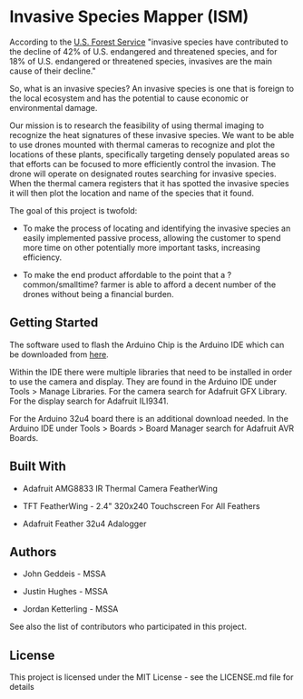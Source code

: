 # Invasive Species Mapper (ISM)

According to the [U.S. Forest Service][1] "invasive species have contributed to the decline of 42% of U.S. endangered and threatened species, and for 18% of U.S. endangered or threatened species, invasives are the main cause of their decline."

So, what is an invasive species? An invasive species is one that is foreign to the local ecosystem and has the potential to cause economic or environmental damage.

Our mission is to research the feasibility of using thermal imaging to recognize the heat signatures of these invasive species. We want to be able to use drones mounted with thermal cameras to recognize and plot the locations of these plants, specifically targeting densely populated areas so that efforts can be focused to more efficiently control the invasion. The drone will operate on designated routes searching for invasive species. When the thermal camera registers that it has spotted the invasive species it will then plot the location and name of the species that it found.

The goal of this project is twofold: 
* To make the process of locating and identifying the invasive species an easily implemented passive process, allowing the customer to spend more time on other potentially more important tasks, increasing efficiency.
  
* To make the end product affordable to the point that a ?common/smalltime? farmer is able to afford a decent number of the drones without being a financial burden. 

##  Getting Started

The software used to flash the Arduino Chip is the Arduino IDE which can be downloaded from [here][5].


Within the IDE there were multiple libraries that need to be installed in order to use the camera and display.
They are found in the Arduino IDE under Tools > Manage Libraries.
For the camera search for Adafruit GFX Library.
For the display search for Adafruit ILI9341.


For the Arduino 32u4 board there is an additional download needed.
In the Arduino IDE under Tools > Boards > Board Manager search for Adafruit AVR Boards.

## Built With

* Adafruit AMG8833 IR Thermal Camera FeatherWing

* TFT FeatherWing - 2.4" 320x240 Touchscreen For All Feathers
* Adafruit Feather 32u4 Adalogger

## Authors

* John Geddeis - MSSA
  
* Justin Hughes - MSSA
* Jordan Ketterling - MSSA


See also the list of contributors who participated in this project.

## License

This project is licensed under the MIT License - see the LICENSE.md file for details

[1]: https://www.fs.fed.us/wildflowers/invasives/index.shtml
[2]: http://www.dropwizard.io/1.0.2/docs/
[3]: https://maven.apache.org/
[4]: https://rometools.github.io/rome/
[5]: https://www.arduino.cc/en/main/software
